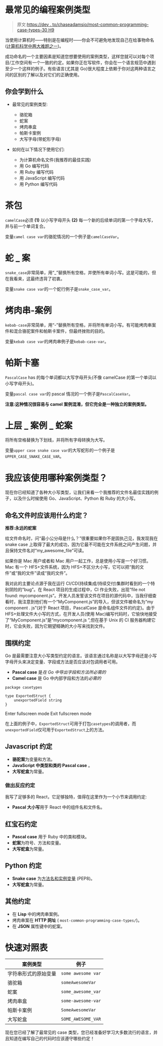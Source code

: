 # 最常见的编程案例类型

> 原文:[https://dev . to/chaseadamsio/most-common-programming-case-types-30 H9](https://dev.to/chaseadamsio/most-common-programming-case-types-30h9)

当使用计算机时——特别是在编程时——你会不可避免地发现自己在给事物命名([计算机科学中两大难题之一](https://twitter.com/codinghorror/status/506010907021828096?lang=en))。

成功命名的一个主要因素是知道您想要使用的案例类型，这样您就可以对每个项目/工作空间有一个一致的约定。如果你正在写软件，你会在一个语言规范中遇到至少一个这样的例子。有些语言(尤其是 Go)很大程度上依赖于你对这两种语言之间的区别的了解以及对它们的正确使用。

## 你会学到什么

*   最常见的案例类型:

    *   骆驼箱
    *   蛇案
    *   烤肉串盒
    *   帕斯卡案例
    *   大写字母(带蛇形字母)
*   如何在以下情况下使用它们:

    *   为计算机命名文件(我推荐的最佳实践)
    *   用 Go 编写代码
    *   用 Ruby 编写代码
    *   用 JavaScript 编写代码
    *   用 Python 编写代码

# 茶包

`camelCase`必须 **(1)** 以小写字母开头 **(2)** 每一个新的后续单词的第一个字母大写，并与前一个单词复合。

变量`camel case var`的骆驼情况的一个例子是`camelCaseVar`。

# 蛇 _ 案

`snake_case`非常简单，用“_”替换所有空格，并使所有单词小写。这是可能的，但在我看来，这最终违背了初衷。

变量`snake case var`的一个蛇行例子是`snake_case_var`。

# 烤肉串-案例

`kebab-case`非常简单，用“-”替换所有空格，并将所有单词小写。有可能烤肉串案件和混合骆驼案件和帕斯卡案件，但最终挫败的目的。

变量`kebab case var`的烤肉串例子是`kebab-case-var`。

# 帕斯卡塞

`PascalCase` has 的每个单词都以大写字母开头(不像 camelCase 的第一个单词以小写字母开头)。

变量`pascal case var`的 pascal 情况的一个例子是`PascalCaseVar`。

**注意:这种情况很容易与 camel 案例混淆，但它完全是一种独立的案例类型。**

# 上层 _ 案例 _ 蛇案

将所有空格替换为下划线，并将所有字母转换为大写。

变量`upper case snake case var`的大写蛇形的一个例子是`UPPER_CASE_SNAKE_CASE_VAR`。

# 我应该使用哪种案例类型？

现在你已经知道了各种大小写类型，让我们来看一个我推荐的文件名最佳实践的例子，以及什么时候使用 Go、JavaScript、Python 和 Ruby 的大小写。

## 命名文件时应该用什么约定？

**推荐:永远的蛇案**

给文件命名时，问“最小公分母是什么？”很重要如果你不是固执己见，我发现我在 snake case 上取得了最大的成功，因为它最不可能在文件系统之间产生问题，并且保持文件名对“my_awesome_file”可读。

如果你是 Mac 用户或者和 Mac 用户一起工作，总是使用小写是一个好习惯。Mac 有一个 HFS+文件系统，因为 HFS+不区分大小写，它可以把“我的文件”或“我的文件”读成“我的文件”。

我对此的主要论点源于我在运行 CI/CD(持续集成/持续交付)集群时看到的一个特别阴险的“bug”。在 React 项目的生成过程中，CI 作业失败，出现“file not found: mycomponent.js”。开发人员发誓该文件在项目的源代码中，当我仔细查看时，我注意到他们有一个“MyComponent.js”的导入，但该文件被命名为“my component . js”(对于 React 项目，PascalCase 是命名组件文件的约定)。由于 HFS+处理文件大小写的方式，在开发人员(使用 Mac)编写代码时，它愉快地接受了“MyComponent.js”是“mycomponent.js ”,但在基于 Unix 的 CI 服务器构建它时，它会失败，因为它期望精确的大小写来找到文件。

## 围棋约定

Go 是最需要注意大小写类型约定的语言。该语言通过名称是以大写字母还是小写字母开头来决定变量、字段或方法是否应该对包调用者可用。

*   **Pascal case** 是*在 Go 中导出字段和方法所必需的*
*   **Camel case** 是 Go 中内部字段和方法的*必需的*

```
package casetypes

type ExportedStruct {
    unexportedField string
} 
```

Enter fullscreen mode Exit fullscreen mode

在上面的例子中，`ExportedStruct`可用于打包`casetypes`的调用者，而`unexportedField`仅可用于`ExportedStruct`上的方法。

## Javascript 约定

*   **骆驼案**为变量和方法。
*   **JavaScript 中类型和类的 Pascal case** 。
*   **大写蛇盒**为常量。

### 做出反应约定

我写了足够多的 React，它足够独特，值得在这里作为一个小节来调用约定:

*   **Pascal 大小写**用于 React 中的组件名和文件名。

## 红宝石约定

*   **Pascal case** 用于 Ruby 中的类和模块。
*   **蛇案**为符号、方法和变量。
*   **大写蛇盒**为常量。

## Python 约定

*   **Snake case** 为[方法名和实例变量](https://www.python.org/dev/peps/pep-0008/#method-names-and-instance-variables) (PEP8)。
*   **大写蛇盒**为常量。

## 其他约定

*   在 **Lisp** 中的烤肉串案例。
*   烤肉串案在 **HTTP 网址** ( `most-common-programming-case-types/`)。
*   在 **JSON** 属性键中的蛇案。

# 快速对照表

| 案例类型 | 例子 |
| --- | --- |
| 字符串形式的原始变量 | `some awesome var` |
| 骆驼箱 | `someAwesomeVar` |
| 蛇案 | `some_awesome_var` |
| 烤肉串盒 | `some-awesome-var` |
| 帕斯卡案例 | `SomeAwesomeVar` |
| 大写蛇盒 | `SOME_AWESOME_VAR` |

现在您已经了解了最常见的 case 类型，您已经准备好学习大多数流行的语言，并且知道在编写自己的代码时应该遵守哪些约定！